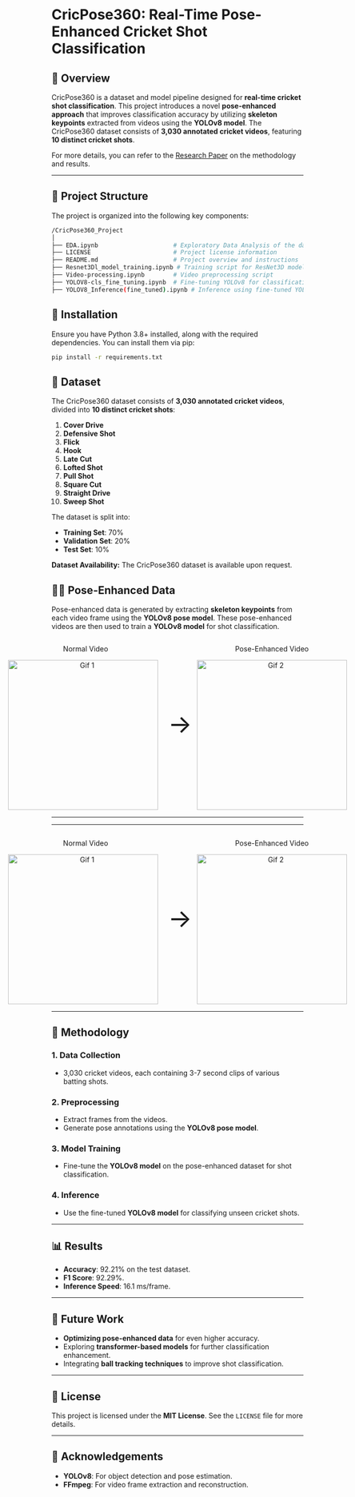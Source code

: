 # CricPose360: Real-Time Pose-Enhanced Cricket Shot Classification

## 🌟 **Overview**

CricPose360 is a dataset and model pipeline designed for **real-time cricket shot classification**. This project introduces a novel **pose-enhanced approach** that improves classification accuracy by utilizing **skeleton keypoints** extracted from videos using the **YOLOv8 model**. The CricPose360 dataset consists of **3,030 annotated cricket videos**, featuring **10 distinct cricket shots**.


For more details, you can refer to the [Research Paper](https://drive.google.com/file/d/1Qs0xUE2MuLBq27IvWL7I4Lf8cGnkUb_6/view) on the methodology and results.


---

## 📂 **Project Structure**

The project is organized into the following key components:

```bash
/CricPose360_Project
│
├── EDA.ipynb                     # Exploratory Data Analysis of the dataset
├── LICENSE                       # Project license information
├── README.md                     # Project overview and instructions
├── Resnet3Dl_model_training.ipynb # Training script for ResNet3D model
├── Video-processing.ipynb        # Video preprocessing script
├── YOLOV8-cls_fine_tuning.ipynb  # Fine-tuning YOLOv8 for classification
├── YOLOV8_Inference(fine_tuned).ipynb # Inference using fine-tuned YOLOv8 model
```

## 🚀 Installation

Ensure you have Python 3.8+ installed, along with the required dependencies. You can install them via pip:

```bash
pip install -r requirements.txt
``` 

## 🎥 **Dataset**

The CricPose360 dataset consists of **3,030 annotated cricket videos**, divided into **10 distinct cricket shots**:

1. **Cover Drive**
2. **Defensive Shot**
3. **Flick**
4. **Hook**
5. **Late Cut**
6. **Lofted Shot**
7. **Pull Shot**
8. **Square Cut**
9. **Straight Drive**
10. **Sweep Shot**

The dataset is split into:
- **Training Set**: 70%
- **Validation Set**: 20%
- **Test Set**: 10%

**Dataset Availability:** The CricPose360 dataset is available upon request.


## 🏃‍♂️ **Pose-Enhanced Data**

Pose-enhanced data is generated by extracting **skeleton keypoints** from each video frame using the **YOLOv8 pose model**. These pose-enhanced videos are then used to train a **YOLOv8 model** for shot classification.

<div style="display: flex; align-items: center; justify-content: center;">
  <div style="text-align: center;">
    <p>Normal Video</p>
    <img src="./images/flick_0015_norm.gif" alt="Gif 1" width="300" style="margin-right: 10px;">
  </div>
  <span style="font-size: 50px; margin-left: 10px; margin-right: 10px;">→</span>
  <div style="text-align: center;">
    <p>Pose-Enhanced Video</p>
    <img src="./images/flick_0015_pose.gif" alt="Gif 2" width="300">
  </div>
</div>


-----
-----

<div style="display: flex; align-items: center; justify-content: center;">
  <div style="text-align: center;">
    <p>Normal Video</p>
    <img src="./images/sweep_0002_norm.gif" alt="Gif 1" width="300" style="margin-right: 10px;">
  </div>
  <span style="font-size: 50px; margin-left: 10px; margin-right: 10px;">→</span>
  <div style="text-align: center;">
    <p>Pose-Enhanced Video</p>
    <img src="./images/sweep_0002_pose.gif" alt="Gif 2" width="300">
  </div>
</div>

---

## 🔬 **Methodology**

### **1. Data Collection**
- 3,030 cricket videos, each containing 3-7 second clips of various batting shots.

### **2. Preprocessing**
- Extract frames from the videos.
- Generate pose annotations using the **YOLOv8 pose model**.

### **3. Model Training**
- Fine-tune the **YOLOv8 model** on the pose-enhanced dataset for shot classification.

### **4. Inference**
- Use the fine-tuned **YOLOv8 model** for classifying unseen cricket shots.

---

## 📊 **Results**

- **Accuracy**: 92.21% on the test dataset.
- **F1 Score**: 92.29%.
- **Inference Speed**: 16.1 ms/frame.

---

## 🚀 **Future Work**

- **Optimizing pose-enhanced data** for even higher accuracy.
- Exploring **transformer-based models** for further classification enhancement.
- Integrating **ball tracking techniques** to improve shot classification.

---

## 📝 **License**

This project is licensed under the **MIT License**. See the `LICENSE` file for more details.

---

## 🙏 **Acknowledgements**

- **YOLOv8**: For object detection and pose estimation.
- **FFmpeg**: For video frame extraction and reconstruction.
